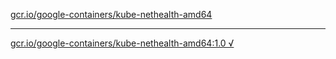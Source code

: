 [gcr.io/google-containers/kube-nethealth-amd64](https://hub.docker.com/r/anjia0532/kube-nethealth-amd64/tags/) 

----
[gcr.io/google-containers/kube-nethealth-amd64:1.0 √](https://hub.docker.com/r/anjia0532/kube-nethealth-amd64/tags/)

